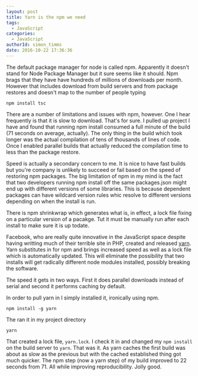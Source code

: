 ```yaml
---
layout: post
title: Yarn is the npm we need
tags:
  - JavaScript
categories:
  - JavaScript   
authorId: simon_timms
date: 2016-10-22 17:36:36
---
```


The default package manager for node is called npm. Apparently it doesn't stand for Node Package Manager but it sure seems like it should. Npm brags that they have have hundreds of millions of downloads per month. However that includes download from build servers and from package restores and doesn't map to the number of people typing 

```
npm install tsc
```

<!-- more -->

There are a number of limitations and issues with npm, however. One I hear frequently is that it is slow to download. That's for sure. I pulled up project I have and found that running npm install consumed a full minute of the build (71 seconds on average, actually). The only thing in the build which took longer was the actual compilation of tens of thousands of lines of code. Once I enabled parallel builds that actually reduced the compilation time to less than the package restore. 

Speed is actually a secondary concern to me. It is nice to have fast builds but you're company is unlikely to succeed or fail based on the speed of restoring npm packages. The big limitation of npm in my mind is the fact that two developers running npm install off the same packages.json might end up with different versions of some libraries. This is because dependent packages can have wildcard version rules whic resolve to different versions depending on when the install is run. 

There is npm shrinkwrap which generates what is, in effect, a lock file fixing on a particular version of a pacakge. Tut it must be manually run after each install to make sure it is up todate. 

Facebook, who are really quite innovative in the JavaScript space despite having writting much of their terrible site in PHP, created and released [yarn](https://code.facebook.com/posts/1840075619545360). Yarn substitutes in for npm and brings increased speed as well as a lock file which is automatically updated. This will eliminate the possibility that two installs will get radically different node modules installed, possibly breaking the software.

The speed it gets in two ways. First it does parallel downloads instead of serial and second it performs caching by default.  

In order to pull yarn in I simply installed it, ironically using npm. 

```
npm install -g yarn
```

The ran it in my project directory

```
yarn
```

That created a lock file, `yarn.lock`. I check it in and changed my `npm install` on the build server to `yarn`. That was it. As yarn caches the first build was about as slow as the previous but with the cached established thing got much quicker. The npm step (now a yarn step) of my build improved to 22 seconds from 71. All while improving reproducibility. Jolly good.